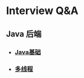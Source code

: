 # Interview Q&A
## Java 后端  
- ### [Java基础](https://github.com/ni-jeff/Notebooks/blob/main/Interview/Java_Backend/Java.md)
- ### [多线程](https://github.com/ni-jeff/Notebooks/blob/main/Interview/Java_Backend/MultiThread.md)